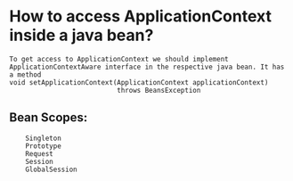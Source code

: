 # How to access ApplicationContext inside a java bean?

    To get access to ApplicationContext we should implement ApplicationContextAware interface in the respective java bean. It has a method
    void setApplicationContext(ApplicationContext applicationContext)
                               throws BeansException

## Bean Scopes:

        Singleton
        Prototype
        Request
        Session
        GlobalSession
